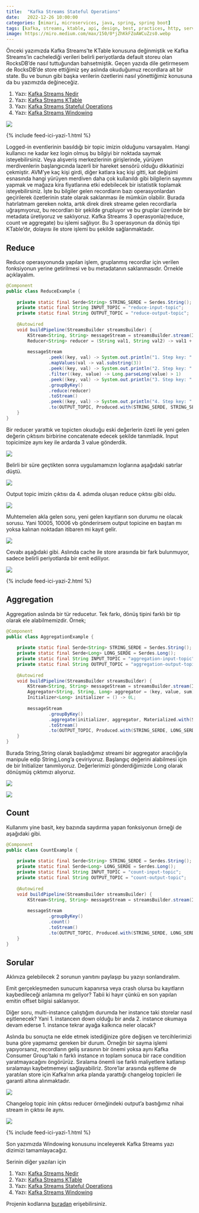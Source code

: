 ```yaml
---
title:  "Kafka Streams Stateful Operations"
date:   2022-12-26 10:00:00
categories: [mimari, microservices, java, spring, spring boot]
tags: [kafka, streams, ktable, api, design, best, practices, http, service, message broker, design, tasarım, topic, queue, mikroservis, microservice, kubernetes,  türkçe, yazılım, blog, nedir, örnek, nasıl yapılır, mehmet cem yücel]
image: https://miro.medium.com/max/150/0*jZhKkFZoAWCuZzs0.webp
---
```


Önceki yazımızda Kafka Streams’te KTable konusuna değinmiştik ve Kafka Streams’in cachelediği verileri belirli periyotlarda default storeu olan RocksDB’de nasıl tuttuğundan bahsetmiştik. Geçen yazıda dile getirmesem de RocksDB’de store ettiğimiz şey aslında okuduğumuz recordlara ait bir state. Bu ve bunun gibi başka verilerin özetlerini nasıl yönettiğimiz konusuna da bu yazımızda değineceğiz.

1.  Yazı:  [Kafka Streams Nedir](https://www.mehmetcemyucel.com/2022/kafka-streams-nedir)
2.  Yazı:  [Kafka Streams KTable](https://www.mehmetcemyucel.com/2022/kafka-streams-ktable)
3.  Yazı:  [Kafka Streams Stateful Operations](https://www.mehmetcemyucel.com/2022/kafka-streams-stateful-operations)
4.  Yazı:  [Kafka Streams Windowing](https://www.mehmetcemyucel.com/2022/kafka-streams-windowing)

![](https://miro.medium.com/max/1400/0*jZhKkFZoAWCuZzs0.jpg)

{% include feed-ici-yazi-1.html %}

Logged-in eventlerinin basıldığı bir topic imizin olduğunu varsayalım. Hangi kullanıcı ne kadar kez login olmuş bu bilgiyi bir noktada saymak isteyebilirsiniz. Veya alışveriş merkezlerinin girişlerinde, yürüyen merdivenlerin başlangıcında lazerli bir hareket sensörü olduğu dikkatinizi çekmiştir. AVM’ye kaç kişi girdi, diğer katlara kaç kişi gitti, kat değişimi esnasında hangi yürüyen merdiven daha çok kullanıldı gibi bilgilerin sayımını yapmak ve mağaza kira fiyatlarına etki edebilecek bir istatistik toplamak isteyebilirsiniz. İşte bu bilgiler gelen recordların bazı operasyonlardan geçirilerek özetlerinin state olarak saklanması ile mümkün olabilir. Burada hatırlatmam gereken nokta, artık direk direk streame gelen recordlarla uğraşmıyoruz, bu recordları bir şekilde grupluyor ve bu gruplar üzerinde bir metadata üretiyoruz ve saklıyoruz. Kafka Streams 3 operasyonla(reduce, count ve aggregate) bu işlemi sağlıyor. Bu 3 operasyonun da dönüş tipi KTable’dır, dolayısı ile store işlemi bu şekilde sağlanmaktadır.

## Reduce

Reduce operasyonunda yapılan işlem, gruplanmış recordlar için verilen fonksiyonun yerine getirilmesi ve bu metadatanın saklanmasıdır. Örnekle açıklayalım.

```java
@Component  
public class ReduceExample {  
  
    private static final Serde<String> STRING_SERDE = Serdes.String();  
    private static final String INPUT_TOPIC = "reduce-input-topic";  
    private static final String OUTPUT_TOPIC = "reduce-output-topic";  
  
    @Autowired  
    void buildPipeline(StreamsBuilder streamsBuilder) {  
        KStream<String, String> messageStream = streamsBuilder.stream(INPUT_TOPIC, Consumed.with(STRING_SERDE, STRING_SERDE));  
        Reducer<String> reducer = (String val1, String val2) -> val1 + val2;  
  
        messageStream  
                .peek((key, val) -> System.out.println("1. Step key: " + key + ", val: " + val))  
                .mapValues(val -> val.substring(3))  
                .peek((key, val) -> System.out.println("2. Step key: " + key + ", val: " + val))  
                .filter((key, value) -> Long.parseLong(value) > 1)  
                .peek((key, val) -> System.out.println("3. Step key: " + key + ", val: " + val))  
                .groupByKey()  
                .reduce(reducer)  
                .toStream()  
                .peek((key, val) -> System.out.println("4. Step key: " + key + ", val: " + val))  
                .to(OUTPUT_TOPIC, Produced.with(STRING_SERDE, STRING_SERDE));  
    }  
}
```

Bir reducer yarattık ve topicten okuduğu eski değerlerin özeti ile yeni gelen değerin çıktısını birbirine concatenate edecek şekilde tanımladık. Input topicimize aynı key ile ardarda 3 value gönderdik.

![](https://miro.medium.com/max/1400/1*HMHcEwVBJ4jnnAPs789aMg.png)

Belirli bir süre geçtikten sonra uygulamamızın loglarına aşağıdaki satırlar düştü.

![](https://miro.medium.com/max/530/1*vPS2DhjmBMHmDLHYjZ0naw.png)

Output topic imizin çıktısı da 4. adımda oluşan reduce çıktısı gibi oldu.

![](https://miro.medium.com/max/1400/1*6DwjziXD2hC_gCpKkrZipw.png)

Muhtemelen akla gelen soru, yeni gelen kayıtların son durumu ne olacak sorusu. Yani 10005, 10006 vb gönderirsem output topicine en baştan mı yoksa kalınan noktadan itibaren mi kayıt gelir.

![](https://miro.medium.com/max/1400/1*ELJHtwWtERXdUmeVd4StHg.png)

Cevabı aşağıdaki gibi. Aslında cache ile store arasında bir fark bulunmuyor, sadece belirli periyotlarda bir emit ediliyor.

![](https://miro.medium.com/max/1400/1*Hh0SDvPp2V0wcleGXbbNrA.png)

{% include feed-ici-yazi-2.html %}

## Aggregation

Aggregation aslında bir tür reducetur. Tek farkı, dönüş tipini farklı bir tip olarak ele alabilmemizdir. Örnek;

```java
@Component  
public class AggregationExample {  
  
    private static final Serde<String> STRING_SERDE = Serdes.String();  
    private static final Serde<Long> LONG_SERDE = Serdes.Long();  
    private static final String INPUT_TOPIC = "aggregation-input-topic";  
    private static final String OUTPUT_TOPIC = "aggregation-output-topic";  
  
    @Autowired  
    void buildPipeline(StreamsBuilder streamsBuilder) {  
        KStream<String, String> messageStream = streamsBuilder.stream(INPUT_TOPIC, Consumed.with(STRING_SERDE, STRING_SERDE));  
        Aggregator<String, String, Long> aggregator = (key, value, sum) -> Long.parseLong(value) + sum;  
        Initializer<Long> initializer = () -> 0L;  
  
        messageStream  
                .groupByKey()  
                .aggregate(initializer, aggregator, Materialized.with(STRING_SERDE, LONG_SERDE))  
                .toStream()  
                .to(OUTPUT_TOPIC, Produced.with(STRING_SERDE, LONG_SERDE));  
    }  
}
```

Burada String,String olarak başladığımız streami bir aggregator aracılığıyla manipule edip String,Long’a çeviriyoruz. Başlangıç değerini alabilmesi için de bir Initializer tanımlıyoruz. Değerlerimizi gönderdiğimizde Long olarak dönüşmüş çıktımızı alıyoruz.

![](https://miro.medium.com/max/1400/1*0CRFb92VC5yNISIQ7sCDXA.png)

![](https://miro.medium.com/max/1400/1*xexhzd2iGS-58xXkMWcRCQ.png)

## Count

Kullanımı yine basit, key bazında saydırma yapan fonksiyonun örneği de aşağıdaki gibi.

```java
@Component  
public class CountExample {  
  
    private static final Serde<String> STRING_SERDE = Serdes.String();  
    private static final Serde<Long> LONG_SERDE = Serdes.Long();  
    private static final String INPUT_TOPIC = "count-input-topic";  
    private static final String OUTPUT_TOPIC = "count-output-topic";  
  
    @Autowired  
    void buildPipeline(StreamsBuilder streamsBuilder) {  
        KStream<String, String> messageStream = streamsBuilder.stream(INPUT_TOPIC, Consumed.with(STRING_SERDE, STRING_SERDE));  
  
        messageStream  
                .groupByKey()  
                .count()  
                .toStream()  
                .to(OUTPUT_TOPIC, Produced.with(STRING_SERDE, LONG_SERDE));  
    }  
}
```

## Sorular

Aklınıza gelebilecek 2 sorunun yanıtını paylaşıp bu yazıyı sonlandıralım.

Emit gerçekleşmeden sunucum kapanırsa veya crash olursa bu kayıtların kaybedileceği anlamına mı geliyor? Tabii ki hayır çünkü en son yapılan emitin offset bilgisi saklanıyor.

Diğer soru, multi-instance çalıştığım durumda her instance taki storelar nasıl eşitlenecek? Yani 1. instanceın down olduğu bir anda 2. instance okumaya devam ederse 1. instance tekrar ayağa kalkınca neler olacak?

Aslında bu sonuçta ne elde etmek istediğinize göre değişen ve tercihlerimizi buna göre yapmamız gereken bir durum. Örneğin bir sayma işlemi yapıyorsanız, recordların geliş sırasının bir önemi yoksa aynı Kafka Consumer Group’taki n farklı instance ın toplam sonuca bir race condition yaratmayacağını öngörürüz. Sıralama önemli ise farklı maliyetlere katlanıp sıralamayı kaybetmemeyi sağlayabiliriz. Store’lar arasında eşitleme de yaratılan store için Kafka’nın arka planda yarattığı changelog topicleri ile garanti altına alınmaktadır.

![](https://miro.medium.com/max/1400/1*f4AGs8zY5GgK15AoBwLe9A.png)

Changelog topic inin çıktısı reducer örneğindeki output’a bastığımız nihai stream in çıktısı ile aynı.

![](https://miro.medium.com/max/1400/1*tJ7DQNAubsVniMZraN20CA.png)

{% include feed-ici-yazi-1.html %}


Son yazımızda Windowing konusunu inceleyerek Kafka Streams yazı dizimizi tamamlayacağız.

Serinin diğer yazıları için

1.  Yazı:  [Kafka Streams Nedir](https://www.mehmetcemyucel.com/2022/kafka-streams-nedir)
2.  Yazı:  [Kafka Streams KTable](https://www.mehmetcemyucel.com/2022/kafka-streams-ktable)
3.  Yazı:  [Kafka Streams Stateful Operations](https://www.mehmetcemyucel.com/2022/kafka-streams-stateful-operations)
4.  Yazı:  [Kafka Streams Windowing](https://www.mehmetcemyucel.com/2022/kafka-streams-windowing)

Projenin kodlarına  [buradan](https://github.com/mehmetcemyucel/kafka-streams)  erişebilirsiniz.